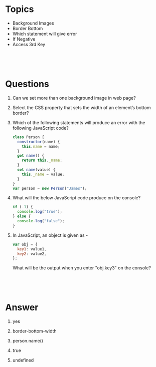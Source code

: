 # Topics

- Background Images
- Border Bottom
- Which statement will give error
- If Negative
- Access 3rd Key

&nbsp;

&nbsp;

# Questions

1. Can we set more than one background image in web page?

2. Select the CSS property that sets the width of an element’s bottom border?

3. Which of the following statements will produce an error with the following JavaScript code?

   ```js
   class Person {
     constructor(name) {
       this.name = name;
     }
     get name() {
       return this._name;
     }
     set name(value) {
       this._name = value;
     }
   }
   var person = new Person("James");
   ```

4. What will the below JavaScript code produce on the console?

   ```js
   if (-1) {
     console.log("true");
   } else {
     console.log("false");
   }
   ```

5. In JavaScript, an object is given as -

   ```js
   var obj = {
     key1: value1,
     key2: value2,
   };
   ```

   What will be the output when you enter "obj.key3" on the console?

&nbsp;

&nbsp;

# Answer

1. yes

2. border-bottom-width

3. person.name()

4. true

5. undefined

&nbsp;

&nbsp;
